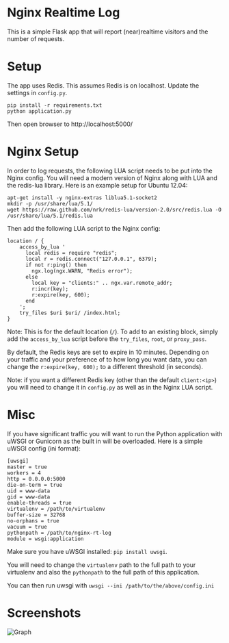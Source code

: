 # Nginx Realtime Log
This is a simple Flask app that will report (near)realtime visitors and the
number of requests.

# Setup
The app uses Redis.  This assumes Redis is on localhost.  Update the settings
in `config.py`.

```
pip install -r requirements.txt
python application.py

```

Then open browser to http://localhost:5000/

# Nginx Setup
In order to log requests, the following LUA script needs to be put into the
Nginx config.  You will need a modern version of Nginx along with LUA and
the redis-lua library.  Here is an example setup for Ubuntu 12.04:

```
apt-get install -y nginx-extras liblua5.1-socket2
mkdir -p /usr/share/lua/5.1/
wget https://raw.github.com/nrk/redis-lua/version-2.0/src/redis.lua -O /usr/share/lua/5.1/redis.lua

```

Then add the following LUA script to the Nginx config:

```
location / {
    access_by_lua '
      local redis = require "redis";
      local r = redis.connect("127.0.0.1", 6379);
      if not r:ping() then
        ngx.log(ngx.WARN, "Redis error");
      else
        local key = "clients:" .. ngx.var.remote_addr;
        r:incr(key);
        r:expire(key, 600);
      end
    ';
    try_files $uri $uri/ /index.html;
}
```

Note: This is for the default location (`/`).  To add to an existing block, simply
add the `access_by_lua` script before the `try_files`, `root`, or `proxy_pass`.

By default, the Redis keys are set to expire in 10 minutes.  Depending on your
traffic and your preference of to how long you want data, you can change the
`r:expire(key, 600);` to a different threshold (in seconds).

Note: if you want a different Redis key (other than the default `client:<ip>`)
you will need to change it in `config.py` as well as in the Nginx LUA script.

# Misc
If you have significant traffic you will want to run the Python application with
uWSGI or Gunicorn as the built in will be overloaded.  Here is a simple uWSGI
config (ini format):

```
[uwsgi]
master = true
workers = 4
http = 0.0.0.0:5000
die-on-term = true
uid = www-data
gid = www-data
enable-threads = true
virtualenv = /path/to/virtualenv
buffer-size = 32768
no-orphans = true
vacuum = true
pythonpath = /path/to/nginx-rt-log
module = wsgi:application

```

Make sure you have uWSGI installed: `pip install uwsgi`.

You will need to change the `virtualenv` path to the full path to your virtualenv
and also the `pythonpath` to the full path of this application.

You can then run uwsgi with `uwsgi --ini /path/to/the/above/config.ini`

# Screenshots

![Graph](http://i.imgur.com/6aOf4.png)
